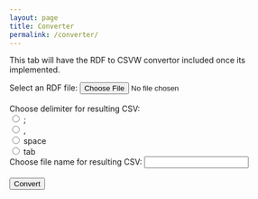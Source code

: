 ```yaml
---
layout: page
title: Converter
permalink: /converter/
---
```


This tab will have the RDF to CSVW convertor included once its implemented.

<form id="rdfandconfiguration" action="https://rdf-to-csvw.onrender.com/rdftocsvw" method="post">
    <label for="file">Select an RDF file:</label>
    <input type="file" id="file" name="file"> <br><br>
    <label for="delimiter">Choose delimiter for resulting CSV: </label><br>
    <input type="radio" id="semicolon" name="delimiter" value=";">
    <label for="semicolon">;</label><br>
    <input type="radio" id="" name="delimiter" value=",">
    <label for="css">,</label><br>
    <input type="radio" id="space" name="delimiter" value="space">
    <label for="space">space</label><br>
    <input type="radio" id="tab" name="delimiter" value="tab">
    <label for="tab">tab</label><br>
    <label for="filename">Choose file name for resulting CSV: </label>
    <input type="text" id="filename" name="filename"> <br><br>
    <input type="submit" value="Convert">
</form>
<div id="responsePlace">
<label id="previewLabel"></label>
</div>

<script type="text/javascript" src="https://ladymalande.github.io/{{ base.url }}/{{ 'assets/sendPost.js' | relative_url }}"></script>


